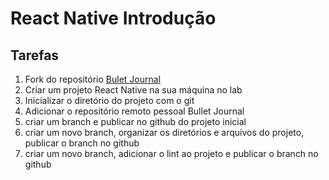 # [](#header-1) React Native Introdução

## [](#header-2) Tarefas

1. Fork do repositório [Bulet Journal](https://github.com/tiipos/BulletJournal)
2. Criar um projeto React Native na sua máquina no lab
3. Inicializar o diretório do projeto com o git
4. Adicionar o repositório remoto pessoal Bullet Journal
5. criar um branch e publicar no github do projeto inicial
6. criar um novo branch, organizar os diretórios e arquivos do projeto, publicar o branch no github
7. criar um novo branch, adicionar o lint ao projeto e publicar o branch no github


